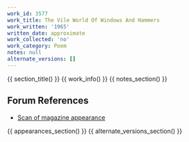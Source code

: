 ```yaml
---
work_id: 3577
work_title: The Vile World Of Windows And Hammers
work_written: '1965'
written_date: approximate
work_collected: 'no'
work_category: Poem
notes: null
alternate_versions: []
---
```


{{ section_title() }}
{{ work_info() }}
{{ notes_section() }}
## Forum References
- [Scan of magazine appearance](https://bukowskiforum.com/threads/the-vile-world-of-windows-and-hammers%E2%80%94.6341/)

{{ appearances_section() }}
{{ alternate_versions_section() }}